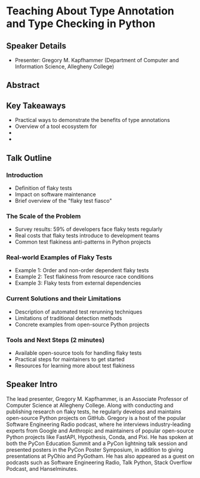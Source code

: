 # Teaching About Type Annotation and Type Checking in Python

## Speaker Details

- Presenter: Gregory M. Kapfhammer (Department of Computer and Information
Science, Allegheny College)

## Abstract


## Key Takeaways

- Practical ways to demonstrate the benefits of type annotations
- Overview of a tool ecosystem for 
- 
- 

## Talk Outline

### Introduction

- Definition of flaky tests
- Impact on software maintenance
- Brief overview of the "flaky test fiasco"

### The Scale of the Problem

- Survey results: 59% of developers face flaky tests regularly
- Real costs that flaky tests introduce to development teams
- Common test flakiness anti-patterns in Python projects

### Real-world Examples of Flaky Tests

- Example 1: Order and non-order dependent flaky tests
- Example 2: Test flakiness from resource race conditions
- Example 3: Flaky tests from external dependencies

### Current Solutions and their Limitations

- Description of automated test rerunning techniques
- Limitations of traditional detection methods
- Concrete examples from open-source Python projects

### Tools and Next Steps (2 minutes)

- Available open-source tools for handling flaky tests
- Practical steps for maintainers to get started
- Resources for learning more about test flakiness



## Speaker Intro

The lead presenter, Gregory M. Kapfhammer, is an Associate Professor of Computer
Science at Allegheny College. Along with conducting and publishing research on
flaky tests, he regularly develops and maintains open-source Python projects on
GitHub. Gregory is a host of the popular Software Engineering Radio podcast,
where he interviews industry-leading experts from Google and Anthropic and
maintainers of popular open-source Python projects like FastAPI, Hypothesis,
Conda, and Pixi. He has spoken at both the PyCon Education Summit and a PyCon
lightning talk session and presented posters in the PyCon Poster Symposium, in
addition to giving presentations at PyOhio and PyGotham. He has also appeared as
a guest on podcasts such as Software Engineering Radio, Talk Python, Stack
Overflow Podcast, and Hanselminutes.

